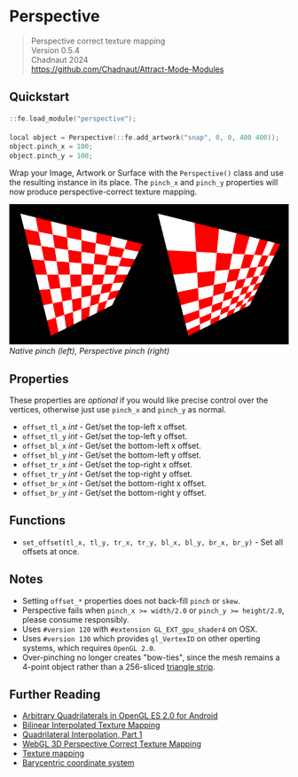 # Perspective

> Perspective correct texture mapping  
> Version 0.5.4  
> Chadnaut 2024  
> https://github.com/Chadnaut/Attract-Mode-Modules

## Quickstart

```cpp
::fe.load_module("perspective");

local object = Perspective(::fe.add_artwork("snap", 0, 0, 400 400));
object.pinch_x = 100;
object.pinch_y = 100;
```

Wrap your Image, Artwork or Surface with the `Perspective()` class and use the resulting instance in its place. The `pinch_x` and `pinch_y` properties will now produce perspective-correct texture mapping.

![Example](example.png)\
*Native pinch (left), Perspective pinch (right)*

## Properties

These properties are *optional* if you would like precise control over the vertices, otherwise just use `pinch_x` and `pinch_y` as normal.

- `offset_tl_x` *int* - Get/set the top-left x offset.
- `offset_tl_y` *int* - Get/set the top-left y offset.
- `offset_bl_x` *int* - Get/set the bottom-left x offset.
- `offset_bl_y` *int* - Get/set the bottom-left y offset.
- `offset_tr_x` *int* - Get/set the top-right x offset.
- `offset_tr_y` *int* - Get/set the top-right y offset.
- `offset_br_x` *int* - Get/set the bottom-right x offset.
- `offset_br_y` *int* - Get/set the bottom-right y offset.

## Functions

- `set_offset(tl_x, tl_y, tr_x, tr_y, bl_x, bl_y, br_x, br_y)` - Set all offsets at once.

## Notes

- Setting `offset_*` properties does not back-fill `pinch` or `skew`.
- Perspective fails when `pinch_x >= width/2.0` or `pinch_y >= height/2.0`, please consume responsibly.
- Uses `#version 120` with `#extension GL_EXT_gpu_shader4` on OSX.
- Uses `#version 130` which provides `gl_VertexID` on other operting systems, which requires `OpenGL 2.0`.
- Over-pinching no longer creates "bow-ties", since the mesh remains a 4-point object rather than a 256-sliced [triangle strip](https://github.com/oomek/attractplus/blob/master/src/sprite.cpp#L300).

## Further Reading

- [Arbitrary Quadrilaterals in OpenGL ES 2.0 for Android](https://github.com/bitlush/android-arbitrary-quadrilaterals-in-opengl-es-2-0/blob/master/ArbitraryQuadrilateralsActivity.java)
- [Bilinear Interpolated Texture Mapping](https://pumpkin-games.net/wp/?p=215)
- [Quadrilateral Interpolation, Part 1](https://www.reedbeta.com/blog/quadrilateral-interpolation-part-1/)
- [WebGL 3D Perspective Correct Texture Mapping](https://webglfundamentals.org/webgl/lessons/webgl-3d-perspective-correct-texturemapping.html)
- [Texture mapping](https://en.wikipedia.org/wiki/Texture_mapping#Affine_texture_mapping)
- [Barycentric coordinate system](https://en.wikipedia.org/wiki/Barycentric_coordinate_system)
